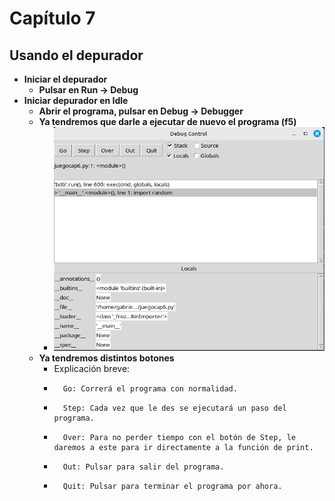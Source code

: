 # Capítulo 7

## Usando el depurador

* **Iniciar el depurador**
  * **Pulsar en Run -> Debug**
* **Iniciar depurador en Idle**
  * **Abrir el programa, pulsar en Debug -> Debugger**
  * **Ya tendremos que darle a ejecutar de nuevo el programa (f5)**
    * ![Ejemplos](imagenes_cap7/debug.png)
  * **Ya tendremos distintos botones**
      * Explicación breve:
      *       Go: Correrá el programa con normalidad.
      *       Step: Cada vez que le des se ejecutará un paso del programa.
      *       Over: Para no perder tiempo con el botón de Step, le daremos a este para ir directamente a la función de print.
      *       Out: Pulsar para salir del programa.
      *       Quit: Pulsar para terminar el programa por ahora.
